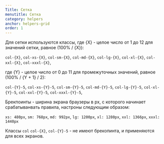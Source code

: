 ```yaml
---
Title: Сетка
menutitle: Сетка
category: helpers
anchor: helpers-grid
order: 1
---
```


Для сетки используются классы, где {X} - целое число от 1 до 12 для значений сетки, равное (100% / {X}):

`col-{X}`, `col-xs-{X}`, `col-sm-{X}`, `col-md-{X}`, `col-lg-{X}`, `col-xl-{X}`, `col-xxl-{X}`, `col-xxxl-{X}`,

где {Y} - целое число от 0 до 11 для промежуточных значений, равное (100% / {Y + 1} / 2):

`col-{Y}-5`, `col-xs-{Y}-5`, `col-sm-{Y}-5`, `col-md-{Y}-5`, `col-lg-{Y}-5`, `col-xl-{Y}-5`, `col-xxl-{Y}-5`, `col-xxxl-{Y}-5`,

Брекпоинты - ширина экрана браузеры в px, c которого начинает срабатыванвать правила, настроны следующим образом:

`xs: 480px`, `sm: 768px`, `md: 992px`, `lg: 1200px`, `xl: 1280px`, `xxl: 1366px`, `xxxl: 1440px`

Классы `col` `col-{X}`, `col-{Y}-5` - не имеют брекопинта, и применяются для всех экранов.
